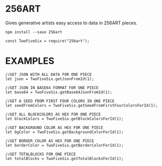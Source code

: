 # 256ART

Gives generative artists easy access to data in 256ART pieces.

```
npm install --save 256art
```

```
const TwoFiveSix = require("256art");
```

# EXAMPLES

```
//GET JSON WITH ALL DATA FOR ONE PIECE
let json = TwoFiveSix.getJsonFromId(1);
```

```
//GET JSON IN BASE64 FORMAT FOR ONE PIECE
let base64 = TwoFiveSix.getBase64JsonFromId(1);
```

```
//GET A SEED FROM FIRST FOUR COLORS IN ONE PIECE
let seedFromColors = TwoFiveSix.getSeedFromFirstFourColorsForId(1);
```

```
//GET ALL BLOCKCOLORS AS HEX FOR ONE PIECE
let blockColors = TwoFiveSix.getBlockColorsForId(1);
```

```
//GET BACKGROUND COLOR AS HEX FOR ONE PIECE
let bgColor = TwoFiveSix.getBackgroundColorForId(1);
```

```
//GET BORDER COLOR AS HEX FOR ONE PIECE
let borderColor = TwoFiveSix.getBorderColorForId(1);
```

```
//GET TOTALBLOCKS FOR ONE PIECE
let totalBlocks = TwoFiveSix.getTotalBlocksForId(1);
```
